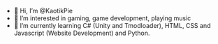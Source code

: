 - 👋 Hi, I’m @KaotikPie
- 👀 I’m interested in gaming, game development, playing music
- 🌱 I’m currently learning C# (Unity and Tmodloader), HTML, CSS and Javascript (Website Development) and Python.

<!---
KaotikPie/KaotikPie is a ✨ special ✨ repository because its `README.md` (this file) appears on your GitHub profile.
You can click the Preview link to take a look at your changes.
--->
